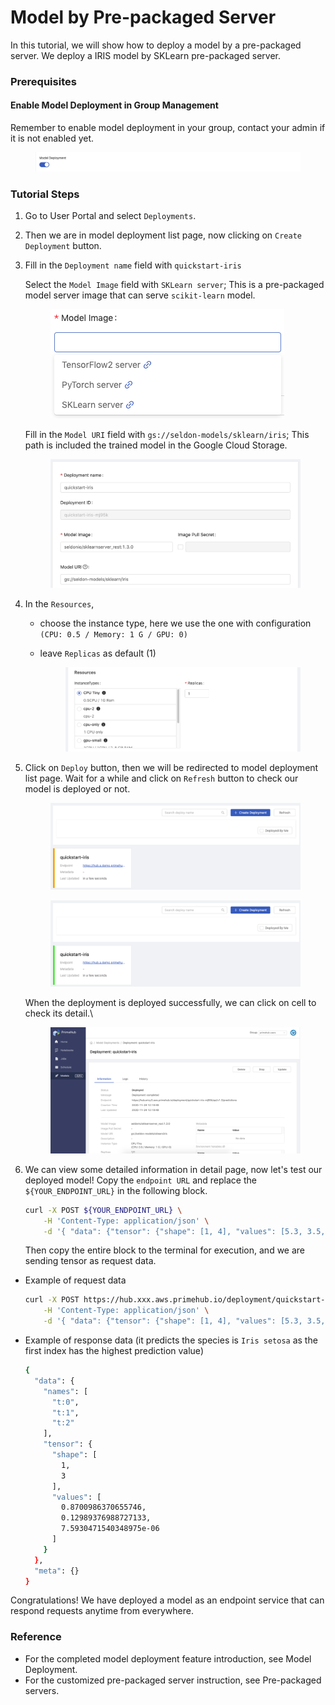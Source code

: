 # Model by Pre-packaged Server

In this tutorial, we will show how to deploy a model by a pre-packaged server. We deploy a IRIS model by SKLearn pre-packaged server.

### Prerequisites

#### Enable Model Deployment in Group Management

Remember to enable model deployment in your group, contact your admin if it is not enabled yet.&#x20;

<figure><img src="../../.gitbook/assets/mdeploy_enable (1).png" alt=""><figcaption></figcaption></figure>

### Tutorial Steps

1. Go to User Portal and select `Deployments`.
2. Then we are in model deployment list page, now clicking on `Create Deployment` button.
3.  Fill in the `Deployment name` field with `quickstart-iris`

    Select the `Model Image` field with `SKLearn server`; This is a pre-packaged model server image that can serve `scikit-learn` model.&#x20;



    <figure><img src="../../.gitbook/assets/mdeploy_create_model_image_suggestion (1).png" alt=""><figcaption></figcaption></figure>

    Fill in the `Model URI` field with `gs://seldon-models/sklearn/iris`; This path is included the trained model in the Google Cloud Storage.&#x20;



    <figure><img src="../../.gitbook/assets/mdeploy_quickstart_deploydetail_1.png" alt=""><figcaption></figcaption></figure>
4. In the `Resources`,
   * choose the instance type, here we use the one with configuration `(CPU: 0.5 / Memory: 1 G / GPU: 0)`
   *   leave `Replicas` as default (1)&#x20;

       <figure><img src="../../.gitbook/assets/mdeploy_quickstart_deployresource (1).png" alt=""><figcaption></figcaption></figure>
5.  Click on `Deploy` button, then we will be redirected to model deployment list page. Wait for a while and click on `Refresh` button to check our model is deployed or not.&#x20;

    <figure><img src="../../.gitbook/assets/mdeploy_quickstart_deploying_iris.png" alt=""><figcaption></figcaption></figure>

    <figure><img src="../../.gitbook/assets/mdeploy_quickstart_deployed_iris.png" alt=""><figcaption></figcaption></figure>

    When the deployment is deployed successfully, we can click on cell to check its detail.\


    <figure><img src="../../.gitbook/assets/mdeploy_quickstart_detailpage_1.png" alt=""><figcaption></figcaption></figure>
6.  We can view some detailed information in detail page, now let's test our deployed model! Copy the `endpoint URL` and replace the `${YOUR_ENDPOINT_URL}` in the following block.

    ```bash
    curl -X POST ${YOUR_ENDPOINT_URL} \
        -H 'Content-Type: application/json' \
        -d '{ "data": {"tensor": {"shape": [1, 4], "values": [5.3, 3.5, 1.4, 0.2]}} }'
    ```

    Then copy the entire block to the terminal for execution, and we are sending tensor as request data.

*   Example of request data

    ```bash
    curl -X POST https://hub.xxx.aws.primehub.io/deployment/quickstart-iris-xxx/api/v1.0/predictions \
        -H 'Content-Type: application/json' \
        -d '{ "data": {"tensor": {"shape": [1, 4], "values": [5.3, 3.5, 1.4, 0.2]}} }'
    ```
*   Example of response data (it predicts the species is `Iris setosa` as the first index has the highest prediction value)

    ```bash
    {
      "data": {
        "names": [
          "t:0",
          "t:1",
          "t:2"
        ],
        "tensor": {
          "shape": [
            1,
            3
          ],
          "values": [
            0.8700986370655746,
            0.12989376988727133,
            7.5930471540348975e-06
          ]
        }
      },
      "meta": {}
    }
    ```

Congratulations! We have deployed a model as an endpoint service that can respond requests anytime from everywhere.

### Reference

* For the completed model deployment feature introduction, see Model Deployment.
* For the customized pre-packaged server instruction, see Pre-packaged servers.
